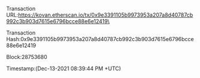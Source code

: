 Transaction URL:https://kovan.etherscan.io/tx/0x9e3391105b9973953a207a8d40787cb992c3b903d7615e6796bcce88e6e12419\
 

Transaction Hash:0x9e3391105b9973953a207a8d40787cb992c3b903d7615e6796bcce88e6e12419 

Block:28753680 

Timestamp:(Dec-13-2021 08:39:44 PM +UTC)
